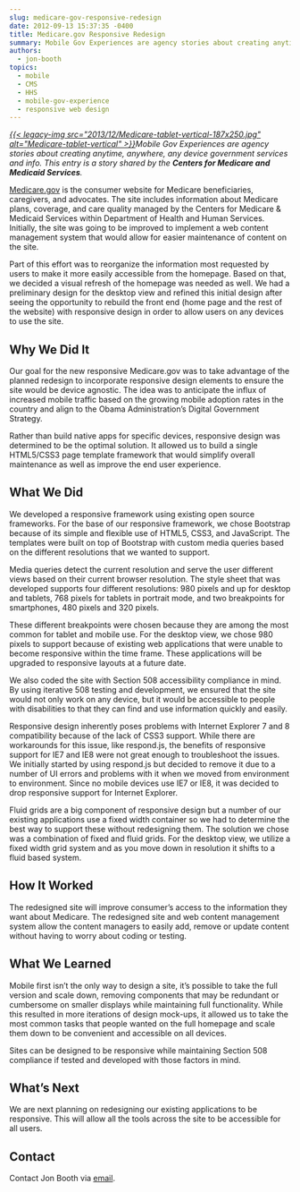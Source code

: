 ```yaml
---
slug: medicare-gov-responsive-redesign
date: 2012-09-13 15:37:35 -0400
title: Medicare.gov Responsive Redesign
summary: Mobile Gov Experiences are agency stories about creating anytime, anywhere, any device government services and info. This entry is a story shared by the Centers for Medicare and Medicaid Services. Medicare.gov is the consumer website for Medicare beneficiaries, caregivers, and advocates. The site includes information about Medicare plans, coverage, and care
authors:
  - jon-booth
topics:
  - mobile
  - CMS
  - HHS
  - mobile-gov-experience
  - responsive web design
---
```


_[{{< legacy-img src="2013/12/Medicare-tablet-vertical-187x250.jpg" alt="Medicare-tablet-vertical" >}}](https://s3.amazonaws.com/digitalgov/_legacy-img/2013/12/Medicare-tablet-vertical.jpg)Mobile Gov Experiences are agency stories about creating anytime, anywhere, any device government services and info. This entry is a story shared by the **Centers for Medicare and Medicaid Services**._

<a href="http://www.medicare.gov" rel="nofollow">Medicare.gov</a> is the consumer website for Medicare beneficiaries, caregivers, and advocates. The site includes information about Medicare plans, coverage, and care quality managed by the Centers for Medicare & Medicaid Services within Department of Health and Human Services. Initially, the site was going to be improved to implement a web content management system that would allow for easier maintenance of content on the site.

Part of this effort was to reorganize the information most requested by users to make it more easily accessible from the homepage. Based on that, we decided a visual refresh of the homepage was needed as well. We had a preliminary design for the desktop view and refined this initial design after seeing the opportunity to rebuild the front end (home page and the rest of the website) with responsive design in order to allow users on any devices to use the site.

## Why We Did It

Our goal for the new responsive Medicare.gov was to take advantage of the planned redesign to incorporate responsive design elements to ensure the site would be device agnostic. The idea was to anticipate the influx of increased mobile traffic based on the growing mobile adoption rates in the country and align to the Obama Administration’s Digital Government Strategy.

Rather than build native apps for specific devices, responsive design was determined to be the optimal solution. It allowed us to build a single HTML5/CSS3 page template framework that would simplify overall maintenance as well as improve the end user experience.

## What We Did

We developed a responsive framework using existing open source frameworks. For the base of our responsive framework, we chose Bootstrap because of its simple and flexible use of HTML5, CSS3, and JavaScript. The templates were built on top of Bootstrap with custom media queries based on the different resolutions that we wanted to support.

Media queries detect the current resolution and serve the user different views based on their current browser resolution. The style sheet that was developed supports four different resolutions: 980 pixels and up for desktop and tablets, 768 pixels for tablets in portrait mode, and two breakpoints for smartphones, 480 pixels and 320 pixels.

These different breakpoints were chosen because they are among the most common for tablet and mobile use. For the desktop view, we chose 980 pixels to support because of existing web applications that were unable to become responsive within the time frame. These applications will be upgraded to responsive layouts at a future date.

We also coded the site with Section 508 accessibility compliance in mind. By using iterative 508 testing and development, we ensured that the site would not only work on any device, but it would be accessible to people with disabilities to that they can find and use information quickly and easily.

Responsive design inherently poses problems with Internet Explorer 7 and 8 compatibility because of the lack of CSS3 support. While there are workarounds for this issue, like respond.js, the benefits of responsive support for IE7 and IE8 were not great enough to troubleshoot the issues. We initially started by using respond.js but decided to remove it due to a number of UI errors and problems with it when we moved from environment to environment. Since no mobile devices use IE7 or IE8, it was decided to drop responsive support for Internet Explorer.

Fluid grids are a big component of responsive design but a number of our existing applications use a fixed width container so we had to determine the best way to support these without redesigning them. The solution we chose was a combination of fixed and fluid grids. For the desktop view, we utilize a fixed width grid system and as you move down in resolution it shifts to a fluid based system.

## How It Worked

The redesigned site will improve consumer’s access to the information they want about Medicare. The redesigned site and web content management system allow the content managers to easily add, remove or update content without having to worry about coding or testing.

## What We Learned

Mobile first isn’t the only way to design a site, it’s possible to take the full version and scale down, removing components that may be redundant or cumbersome on smaller displays while maintaining full functionality. While this resulted in more iterations of design mock-ups, it allowed us to take the most common tasks that people wanted on the full homepage and scale them down to be convenient and accessible on all devices.

Sites can be designed to be responsive while maintaining Section 508 compliance if tested and developed with those factors in mind.

## What&#8217;s Next

We are next planning on redesigning our existing applications to be responsive. This will allow all the tools across the site to be accessible for all users.

## Contact

Contact Jon Booth via [email](mailto:jon.booth@cms.hhs.gov).